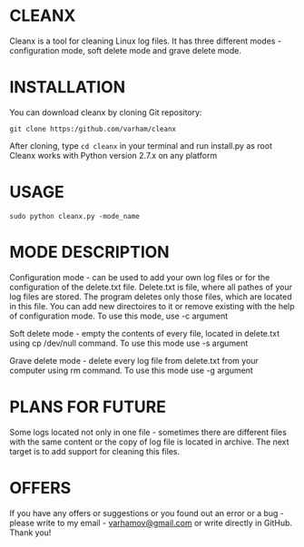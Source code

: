 # CLEANX 
Cleanx is a tool for cleaning Linux log files. It has three different modes - configuration mode, soft delete mode and grave delete mode.
# INSTALLATION
You can download cleanx by cloning Git repository:
 ```
 git clone https:/github.com/varham/cleanx
 ```
  
After cloning, type ```cd cleanx```  in your terminal and run install.py as root
Cleanx works with Python version 2.7.x on any platform
# USAGE

```sudo python cleanx.py -mode_name```

# MODE DESCRIPTION
Configuration mode - can be used to add your own log files or for the configuration of the delete.txt file. Delete.txt is file, where all pathes of your log files are stored. The program deletes only those files, which are located in this file. You can add new directoires to it or remove existing with the help of configuration mode. To use this mode, use -c argument

Soft delete mode - empty the contents of every file, located in delete.txt using cp /dev/null command. To use this mode  use -s argument

Grave delete mode - delete every log file from delete.txt from your computer using rm command. To use this mode use -g argument
# PLANS FOR FUTURE
Some logs located not only in one file - sometimes there are different files with the same content or the copy of log file is located in archive. The next target is to add support for cleaning this files.
# OFFERS
If you have any offers or suggestions or you found out an error or a bug - please write to my email - varhamov@gmail.com or write directly in GitHub. Thank you!

